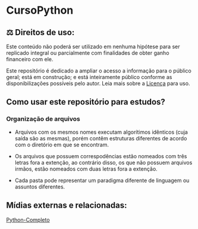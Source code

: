 # CursoPython

## :balance_scale: Direitos de uso:
 Este conteúdo não poderá ser utilizado em nenhuma hipótese para ser replicado integral ou parcialmente com finalidades de obter ganho financeiro com ele.
 
Este repositório é dedicado a ampliar o acesso a informação para o público geral; está em construção; e está inteiramente público conforme as disponibilizações possíveis pelo autor. Leia mais sobre a [Licença](LICENSE) para uso.
 
## Como usar este repositório para estudos?

### Organização de arquivos

* Arquivos com os mesmos nomes executam algorítimos idênticos (cuja saída são as mesmas), porém contêm estruturas diferentes de acordo com o diretório em que se encontram.

* Os arquivos que possuem correspodências estão nomeados com três letras fora a extenção, ao contrário disso, os que não possuem arquivos irmãos, estão nomeados com duas letras fora a extenção.

* Cada pasta pode representar um paradigma diferente de linguagem ou assuntos diferentes.

## Mídias externas e relacionadas:

[Python-Completo](https://nbviewer.jupyter.org/github/rtadewald/Python-Completo-UDEMY/tree/master/Notebooks%20Traduzidos/)

